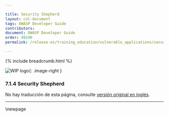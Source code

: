 ```yaml
---

title: Security Shepherd
layout: col-document
tags: OWASP Developer Guide
contributors:
document: OWASP Developer Guide
order: 49140
permalink: /release-es/training_education/vulnerable_applications/security_shepherd/

---
```


{% include breadcrumb.html %}

<style type="text/css">
.image-right {
  height: 180px;
  display: block;
  margin-left: auto;
  margin-right: auto;
  float: right;
}
</style>

![WIP logo](../../../assets/images/dg_wip.png "Trabajo en curso"){: .image-right }

### 7.1.4 Security Shepherd

No hay traducción de esta página, consulte [versión original en inglés][release090104].

----

[release090104]: https://github.com/OWASP/www-project-developer-guide/blob/main/release/09-training-education/01-vulnerable-apps/04-security-shepherd.md

\newpage
